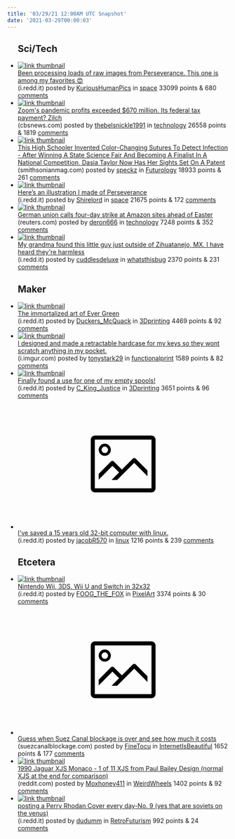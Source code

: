 ```yaml
---
title: '03/29/21 12:00AM UTC Snapshot'
date: '2021-03-29T00:00:03'
---
```

<ul>
<h2>Sci/Tech</h2>

<li><a href='https://i.redd.it/a91lsv2wfrp61.jpg'><img src='https://b.thumbs.redditmedia.com/0A93JwX2UPtjkz7hKIfctTwt6OVqpZj-DrBodwKfq6k.jpg' alt='link thumbnail'></a><div><div class='linkTitle'><a href='https://i.redd.it/a91lsv2wfrp61.jpg'>Been processing loads of raw images from Perseverance. This one is among my favorites 😍</a></div>(i.redd.it) posted by <a href='https://www.reddit.com/user/KuriousHumanPics'>KuriousHumanPics</a> in <a href='https://www.reddit.com/r/space'>space</a> 33099 points & 680 <a href='https://www.reddit.com/r/space/comments/mf0aev/been_processing_loads_of_raw_images_from/'>comments</a></div></li>

<li><a href='https://www.cbsnews.com/news/zoom-no-federal-taxes-2020/'><img src='https://b.thumbs.redditmedia.com/Jv9HvFcw0KHQeGDULbeDP27_Vmpa4KiyCWKkjhLnMas.jpg' alt='link thumbnail'></a><div><div class='linkTitle'><a href='https://www.cbsnews.com/news/zoom-no-federal-taxes-2020/'>Zoom's pandemic profits exceeded $670 million. Its federal tax payment? Zilch</a></div>(cbsnews.com) posted by <a href='https://www.reddit.com/user/thebelsnickle1991'>thebelsnickle1991</a> in <a href='https://www.reddit.com/r/technology'>technology</a> 26558 points & 1819 <a href='https://www.reddit.com/r/technology/comments/mew09a/zooms_pandemic_profits_exceeded_670_million_its/'>comments</a></div></li>

<li><a href='https://www.smithsonianmag.com/innovation/high-schooler-invented-color-changing-sutures-detect-infection-180977345/'><img src='https://a.thumbs.redditmedia.com/_UUqffBPcaeblb932eUf5OMylLzVvt3T8uTfiRodvI8.jpg' alt='link thumbnail'></a><div><div class='linkTitle'><a href='https://www.smithsonianmag.com/innovation/high-schooler-invented-color-changing-sutures-detect-infection-180977345/'>This High Schooler Invented Color-Changing Sutures To Detect Infection - After Winning A State Science Fair And Becoming A Finalist In A National Competition, Dasia Taylor Now Has Her Sights Set On A Patent</a></div>(smithsonianmag.com) posted by <a href='https://www.reddit.com/user/speckz'>speckz</a> in <a href='https://www.reddit.com/r/Futurology'>Futurology</a> 18933 points & 261 <a href='https://www.reddit.com/r/Futurology/comments/mf1cg5/this_high_schooler_invented_colorchanging_sutures/'>comments</a></div></li>

<li><a href='https://i.redd.it/w9bxx3n3vnp61.jpg'><img src='https://b.thumbs.redditmedia.com/H4soK-aBrNznziMn5wIJ0KcDm7On8FCKgo6mpDEfLhg.jpg' alt='link thumbnail'></a><div><div class='linkTitle'><a href='https://i.redd.it/w9bxx3n3vnp61.jpg'>Here’s an illustration I made of Perseverance</a></div>(i.redd.it) posted by <a href='https://www.reddit.com/user/Shirelord'>Shirelord</a> in <a href='https://www.reddit.com/r/space'>space</a> 21675 points & 172 <a href='https://www.reddit.com/r/space/comments/meq6iz/heres_an_illustration_i_made_of_perseverance/'>comments</a></div></li>

<li><a href='https://www.reuters.com/article/us-amazon-germany-strike/german-union-calls-four-day-strike-at-amazon-sites-ahead-of-easter-idUSKBN2BK0GU?il=0'><img src='https://b.thumbs.redditmedia.com/JCeqcYMRWuF0_rKILfaiICZVdXI4Hhh5b8OGMdJnvDU.jpg' alt='link thumbnail'></a><div><div class='linkTitle'><a href='https://www.reuters.com/article/us-amazon-germany-strike/german-union-calls-four-day-strike-at-amazon-sites-ahead-of-easter-idUSKBN2BK0GU?il=0'>German union calls four-day strike at Amazon sites ahead of Easter</a></div>(reuters.com) posted by <a href='https://www.reddit.com/user/deron666'>deron666</a> in <a href='https://www.reddit.com/r/technology'>technology</a> 7248 points & 352 <a href='https://www.reddit.com/r/technology/comments/mf3v3q/german_union_calls_fourday_strike_at_amazon_sites/'>comments</a></div></li>

<li><a href='https://i.redd.it/9pipj77s4sp61.png'><img src='https://b.thumbs.redditmedia.com/pkkz6jabAKftYJ972vh8RcWko0Iu59q1ZUbq-wLWPRo.jpg' alt='link thumbnail'></a><div><div class='linkTitle'><a href='https://i.redd.it/9pipj77s4sp61.png'>My grandma found this little guy just outside of Zihuatanejo, MX. I have heard they're harmless</a></div>(i.redd.it) posted by <a href='https://www.reddit.com/user/cuddlesdeluxe'>cuddlesdeluxe</a> in <a href='https://www.reddit.com/r/whatsthisbug'>whatsthisbug</a> 2370 points & 231 <a href='https://www.reddit.com/r/whatsthisbug/comments/mf1txc/my_grandma_found_this_little_guy_just_outside_of/'>comments</a></div></li>

<h2>Maker</h2>

<li><a href='https://i.redd.it/7fposcw8nrp61.jpg'><img src='https://b.thumbs.redditmedia.com/OHvOfaG-IPGD3FBuzB5wp2nTsnV0TnU8U0ZdP2KodMI.jpg' alt='link thumbnail'></a><div><div class='linkTitle'><a href='https://i.redd.it/7fposcw8nrp61.jpg'>The immortalized art of Ever Green</a></div>(i.redd.it) posted by <a href='https://www.reddit.com/user/Duckers_McQuack'>Duckers_McQuack</a> in <a href='https://www.reddit.com/r/3Dprinting'>3Dprinting</a> 4469 points & 92 <a href='https://www.reddit.com/r/3Dprinting/comments/mf0w9a/the_immortalized_art_of_ever_green/'>comments</a></div></li>

<li><a href='https://i.imgur.com/1rdCKMZ.gif'><img src='https://b.thumbs.redditmedia.com/rvNMTVc-k8TqZgz4SOKUIM9SmTzxrp2f7VUtcUN0lVw.jpg' alt='link thumbnail'></a><div><div class='linkTitle'><a href='https://i.imgur.com/1rdCKMZ.gif'>I designed and made a retractable hardcase for my keys so they wont scratch anything in my pocket.</a></div>(i.imgur.com) posted by <a href='https://www.reddit.com/user/tonystark29'>tonystark29</a> in <a href='https://www.reddit.com/r/functionalprint'>functionalprint</a> 1589 points & 82 <a href='https://www.reddit.com/r/functionalprint/comments/mf5njy/i_designed_and_made_a_retractable_hardcase_for_my/'>comments</a></div></li>

<li><a href='https://i.redd.it/wqtjwyypbrp61.jpg'><img src='https://a.thumbs.redditmedia.com/UsIT1mItIGGHg7BmlJe_sugZOQqQRO_xuOiQiR8uUD0.jpg' alt='link thumbnail'></a><div><div class='linkTitle'><a href='https://i.redd.it/wqtjwyypbrp61.jpg'>Finally found a use for one of my empty spools!</a></div>(i.redd.it) posted by <a href='https://www.reddit.com/user/C_King_Justice'>C_King_Justice</a> in <a href='https://www.reddit.com/r/3Dprinting'>3Dprinting</a> 3651 points & 96 <a href='https://www.reddit.com/r/3Dprinting/comments/mezyzm/finally_found_a_use_for_one_of_my_empty_spools/'>comments</a></div></li>

<li><a href='https://i.redd.it/s0vpcbohisp61.png'><svg version='1.1' viewBox='-34 -14 104 64' preserveAspectRatio='xMidYMid meet' xmlns='http://www.w3.org/2000/svg' xmlns:xlink='http://www.w3.org/1999/xlink'>
    <title>link thumbnail</title>
    <path d='M32,4H4A2,2,0,0,0,2,6V30a2,2,0,0,0,2,2H32a2,2,0,0,0,2-2V6A2,2,0,0,0,32,4ZM4,30V6H32V30Z'></path>
    <path d='M8.92,14a3,3,0,1,0-3-3A3,3,0,0,0,8.92,14Zm0-4.6A1.6,1.6,0,1,1,7.33,11,1.6,1.6,0,0,1,8.92,9.41Z'></path>
    <path d='M22.78,15.37l-5.4,5.4-4-4a1,1,0,0,0-1.41,0L5.92,22.9v2.83l6.79-6.79L16,22.18l-3.75,3.75H15l8.45-8.45L30,24V21.18l-5.81-5.81A1,1,0,0,0,22.78,15.37Z'></path>
    </svg></a><div><div class='linkTitle'><a href='https://i.redd.it/s0vpcbohisp61.png'>I've saved a 15 years old 32-bit computer with linux.</a></div>(i.redd.it) posted by <a href='https://www.reddit.com/user/jacobR570'>jacobR570</a> in <a href='https://www.reddit.com/r/linux'>linux</a> 1216 points & 239 <a href='https://www.reddit.com/r/linux/comments/mf3efn/ive_saved_a_15_years_old_32bit_computer_with_linux/'>comments</a></div></li>

<h2>Etcetera</h2>

<li><a href='https://i.redd.it/gk3z4j0lzrp61.png'><img src='https://a.thumbs.redditmedia.com/nd_DA95bC3-I5w6RgaiXqC7kR8sXnHp33O9y_lMMJv0.jpg' alt='link thumbnail'></a><div><div class='linkTitle'><a href='https://i.redd.it/gk3z4j0lzrp61.png'>Nintendo Wii, 3DS, Wii U and Switch in 32x32</a></div>(i.redd.it) posted by <a href='https://www.reddit.com/user/FOOG_THE_FOX'>FOOG_THE_FOX</a> in <a href='https://www.reddit.com/r/PixelArt'>PixelArt</a> 3374 points & 30 <a href='https://www.reddit.com/r/PixelArt/comments/mf18tz/nintendo_wii_3ds_wii_u_and_switch_in_32x32/'>comments</a></div></li>

<li><a href='https://suezcanalblockage.com/'><svg version='1.1' viewBox='-34 -14 104 64' preserveAspectRatio='xMidYMid meet' xmlns='http://www.w3.org/2000/svg' xmlns:xlink='http://www.w3.org/1999/xlink'>
    <title>link thumbnail</title>
    <path d='M32,4H4A2,2,0,0,0,2,6V30a2,2,0,0,0,2,2H32a2,2,0,0,0,2-2V6A2,2,0,0,0,32,4ZM4,30V6H32V30Z'></path>
    <path d='M8.92,14a3,3,0,1,0-3-3A3,3,0,0,0,8.92,14Zm0-4.6A1.6,1.6,0,1,1,7.33,11,1.6,1.6,0,0,1,8.92,9.41Z'></path>
    <path d='M22.78,15.37l-5.4,5.4-4-4a1,1,0,0,0-1.41,0L5.92,22.9v2.83l6.79-6.79L16,22.18l-3.75,3.75H15l8.45-8.45L30,24V21.18l-5.81-5.81A1,1,0,0,0,22.78,15.37Z'></path>
    </svg></a><div><div class='linkTitle'><a href='https://suezcanalblockage.com/'>Guess when Suez Canal blockage is over and see how much it costs</a></div>(suezcanalblockage.com) posted by <a href='https://www.reddit.com/user/FineTocu'>FineTocu</a> in <a href='https://www.reddit.com/r/InternetIsBeautiful'>InternetIsBeautiful</a> 1652 points & 177 <a href='https://www.reddit.com/r/InternetIsBeautiful/comments/mfaagd/guess_when_suez_canal_blockage_is_over_and_see/'>comments</a></div></li>

<li><a href='https://www.reddit.com/gallery/mexitp'><img src='https://a.thumbs.redditmedia.com/6uWNmKBto3AQPUHhLefqPdGR6IhzPBtCGwgceuvbnO4.jpg' alt='link thumbnail'></a><div><div class='linkTitle'><a href='https://www.reddit.com/gallery/mexitp'>1990 Jaguar XJS Monaco - 1 of 11 XJS from Paul Bailey Design (normal XJS at the end for comparison)</a></div>(reddit.com) posted by <a href='https://www.reddit.com/user/Moxhoney411'>Moxhoney411</a> in <a href='https://www.reddit.com/r/WeirdWheels'>WeirdWheels</a> 1402 points & 92 <a href='https://www.reddit.com/r/WeirdWheels/comments/mexitp/1990_jaguar_xjs_monaco_1_of_11_xjs_from_paul/'>comments</a></div></li>

<li><a href='https://i.redd.it/g1dlcy9nypp61.jpg'><img src='https://b.thumbs.redditmedia.com/Xnav3cBtNPTycuOfofOs-TvEwpBWPlw_WsUqwHMgj9c.jpg' alt='link thumbnail'></a><div><div class='linkTitle'><a href='https://i.redd.it/g1dlcy9nypp61.jpg'>posting a Perry Rhodan Cover every day-No. 9 (yes that are soviets on the venus)</a></div>(i.redd.it) posted by <a href='https://www.reddit.com/user/dudumm'>dudumm</a> in <a href='https://www.reddit.com/r/RetroFuturism'>RetroFuturism</a> 992 points & 24 <a href='https://www.reddit.com/r/RetroFuturism/comments/mewkm2/posting_a_perry_rhodan_cover_every_dayno_9_yes/'>comments</a></div></li>

</ul>
